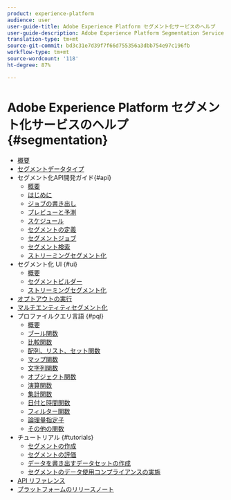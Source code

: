 ```yaml
---
product: experience-platform
audience: user
user-guide-title: Adobe Experience Platform セグメント化サービスのヘルプ
user-guide-description: Adobe Experience Platform Segmentation Service provides a user interface and RESTful API that allows you to build segments and generate audiences from your Real-time Customer Profile data. These segments are centrally configured and maintained on Platform, and are readily accessible by any Adobe application.
translation-type: tm+mt
source-git-commit: bd3c31e7d39f7f66d755356a3dbb754e97c196fb
workflow-type: tm+mt
source-wordcount: '118'
ht-degree: 87%

---
```



# Adobe Experience Platform セグメント化サービスのヘルプ {#segmentation}

- [概要](home.md)
- [セグメントデータタイプ](data-types.md)
- セグメント化API開発ガイド{#api}
   - [概要](api/overview.md)
   - [はじめに](api/getting-started.md)
   - [ジョブの書き出し](api/export-jobs.md)
   - [プレビューと予測](api/previews-and-estimates.md)
   - [スケジュール](api/schedules.md)
   - [セグメントの定義](api/segment-definitions.md)
   - [セグメントジョブ](api/segment-jobs.md)
   - [セグメント検索](api/segment-search.md)
   - [ストリーミングセグメント化](api/streaming-segmentation.md)
- セグメント化 UI {#ui}
   - [概要](ui/overview.md)
   - [セグメントビルダー](ui/segment-builder.md)
   - [ストリーミングセグメント化](ui/streaming-segmentation.md)
- [オプトアウトの実行](honoring-opt-outs.md)
- [マルチエンティティセグメント化](multi-entity-segmentation.md)
- プロファイルクエリ言語 {#pql}
   - [概要](pql/overview.md)
   - [ブール関数](pql/boolean-functions.md)
   - [比較関数](pql/comparison-functions.md)
   - [配列、リスト、セット関数](pql/array-functions.md)
   - [マップ関数](pql/map-functions.md)
   - [文字列関数](pql/string-functions.md)
   - [オブジェクト関数](pql/object-functions.md)
   - [演算関数](pql/arithmetic-functions.md)
   - [集計関数](pql/aggregation-functions.md)
   - [日付と時間関数](pql/datetime-functions.md)
   - [フィルター関数](pql/filter-functions.md)
   - [論理量指定子](pql/logical-quantifiers.md)
   - [その他の関数](pql/misc-functions.md)
- チュートリアル {#tutorials}
   - [セグメントの作成](tutorials/create-a-segment.md)
   - [セグメントの評価](tutorials/evaluate-a-segment.md)
   - [データを書き出すデータセットの作成](tutorials/create-dataset-export-segment.md)
   - [セグメントのデータ使用コンプライアンスの実施](tutorials/governance.md)
- [API リファレンス](https://www.adobe.io/apis/experienceplatform/home/api-reference.html#!acpdr/swagger-specs/segmentation.yaml)
- [プラットフォームのリリースノート](https://docs.adobe.com/content/help/ja-JP/experience-platform/release-notes/latest.html)